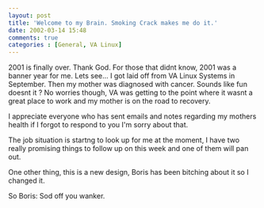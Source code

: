 ```yaml
---
layout: post
title: 'Welcome to my Brain. Smoking Crack makes me do it.'
date: 2002-03-14 15:48
comments: true
categories : [General, VA Linux]
---  
```


2001 is finally over. Thank God. For those that didnt know, 2001 was a banner year for me. Lets see... I got laid off from VA Linux Systems in September. Then my mother was diagnosed with cancer. Sounds like fun doesnt it ? No worries though, VA was getting to the point where it wasnt a great place to work and my mother is on the road to recovery.

I appreciate everyone who has sent emails and notes regarding my mothers health if I forgot to respond to you I'm sorry about that.

The job situation is startng to look up for me at the moment, I have two really promising things to follow up on this week and one of them will pan out.

One other thing, this is a new design, Boris has been bitching about it so I changed it.

So Boris: Sod off you wanker. 

